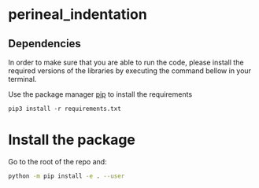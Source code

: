 # perineal_indentation

## Dependencies
In order to make sure that you are able to run the code, please install the required versions of
the libraries by executing the command bellow in your terminal.

Use the package manager [pip](https://pip.pypa.io/en/stable/) to install the requirements

```pip3 install -r requirements.txt```

# Install the package
Go to the root of the repo and:
``` sh
python -m pip install -e . --user
```

